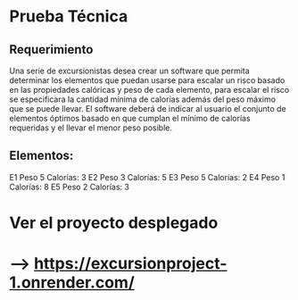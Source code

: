 # Prueba Técnica

## Requerimiento
Una serie de excursionistas desea crear un software que permita determinar los elementos que puedan usarse para escalar un risco basado en las propiedades calóricas y peso de cada elemento, para escalar el risco se especificara la cantidad mínima de calorías además del peso máximo que se puede llevar. El software deberá de indicar al usuario el conjunto de elementos óptimos basado en que cumplan el mínimo de calorías requeridas y el llevar el menor peso posible.

## Elementos: 
E1 Peso 5 Calorías: 3 
E2 Peso 3 Calorías: 5
E3 Peso 5 Calorías: 2
E4 Peso 1 Calorías: 8
E5 Peso 2 Calorías: 3 

# Ver el proyecto desplegado
# --> https://excursionproject-1.onrender.com/

